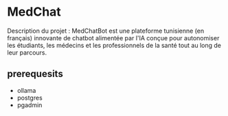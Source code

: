 # MedChat
Description du projet :
MedChatBot est une plateforme tunisienne (en français) innovante de chatbot alimentée par l'IA conçue pour autonomiser les étudiants, les médecins et les professionnels de la santé tout au long de leur parcours.

## prerequesits

- ollama 
- postgres
- pgadmin
